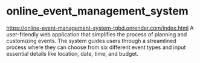 # online_event_management_system
https://online-event-management-system-tgbd.onrender.com/index.html
A user-friendly web application that simplifies the process of planning and customizing events. The system guides users through a streamlined process where they can choose from six different event types and input essential details like location, date, time, and budget.
